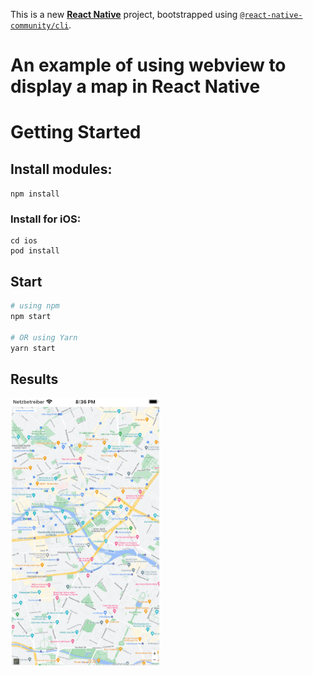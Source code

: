 This is a new [**React Native**](https://reactnative.dev) project, bootstrapped using [`@react-native-community/cli`](https://github.com/react-native-community/cli).

# An example of using webview to display a map in React Native

# Getting Started

## Install modules:

```npm install```

### Install for iOS:

```
cd ios
pod install
```

## Start

```bash
# using npm
npm start

# OR using Yarn
yarn start
```

## Results

<img src="https://github.com/zahoruiko/React-Native-WebView-Google-Maps/blob/main/readmeImages/WebView-GoogleMaps.png" width="240">
